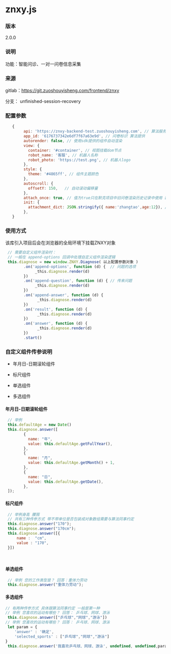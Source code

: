 # znxy.js

### 版本

2.0.0

### 说明

功能：智能问诊、一对一问卷信息采集

### 来源

gitlab：<a href="https://git.zuoshouyisheng.com/frontend/znxy">https://git.zuoshouyisheng.com/frontend/znxy</a>

分支： unfinished-session-recovery

### 配置参数

```js
   {    
        api: 'https://znxy-backend-test.zuoshouyisheng.com', // 算法服务地址
        app_id: '6176737342e6df7f67a63e9d', // 问卷标识 算法提供
        autorender: false, // 使用sdk提供的组件自动渲染
        view: {
          container: '#container', // 视图挂载dom节点
          robot_name: '客服', // 机器人名称 
          robot_photo: 'https://test.png', // 机器人logo
        },
        style: {
          theme: '#4865ff', // 组件主题颜色
        },
        autoscroll: {
          offsetY: 150,   // 自动滚动偏移量
        },
        attach_once: true, // 值为true只在默克项目中旧问卷渲染历史记录中使用 新问卷渲染历史记录则不用默认为false
        init: {
          attachment_dict: JSON.stringify({ name:'zhangtao',age:12}), // 需要携带给算法的数据
        },
   }
```

### 使用方式

该库引入项目后会在浏览器的全局环境下挂载ZNXY对象

```js
 // 需要自定义组件渲染时：
 // 一般在 append-options 回调中处理自定义组件渲染逻辑
 this.diagnose = new window.ZNXY.Diagnose( 以上配置参数对象 )
        .on('append-options', function (d) {  // 问题的选项
             _this.diagnose.render(d)
        })
        .on('append-question', function (d) { // 传来问题
             _this.diagnose.render(d)
        })
        .on('append-answer', function (d) { 
              _this.diagnose.render(d)
        })
        .on('result', function (d) {  
              _this.diagnose.render(d)
        })
        .on('answer', function (d) {
              _this.diagnose.render(d)
        })
        .start()
```

### 自定义组件传参说明

- 年月日-日期滚轮组件

- 标尺组件

- 单选组件

- 多选组件

#### 年月日-日期滚轮组件

```js
 // 举例
 this.defaultAge = new Date()  
 this.diagnose.answer([
        {
          name: "年",
          value: this.defaultAge.getFullYear(),
        },
        {
          name: "月",
          value: this.defaultAge.getMonth() + 1,
        },
        {
          name: "日",
          value: this.defaultAge.getDate(),
        },
 ]);
```

#### 标尺组件

```js
 // 举例身高 腰围  
 // 共有三种传参方式 带不带单位是否包装成对象数组需要与算法同事约定
 this.diagnose.answer("170");
 this.diagnose.answer("170cm");
 this.diagnose.answer([{
     name :  "cm",
     value : "170",
 }])

 
```

#### 单选组件

```js
 // 举例 您的工作类型是？ 回答：重体力劳动
 this.diagnose.answer("重体力劳动");
```

#### 多选组件

```js
// 有两种传参方式 具体跟算法同事约定 一般是第一种
// 举例 您喜欢的运动有哪些？ 回答： 乒乓球、网球、游泳
 this.diagnose.answer(["乒乓球","网球","游泳"])
// 举例 您喜欢的运动有哪些？ 回答： 乒乓球、网球、游泳
 let param = {
    'answer' : '确定',
    'selected_sports' : ["乒乓球","网球","游泳"]
}
 this.diagnose.answer('我喜欢乒乓球、网球、游泳', undefined, undefined,param );
```
